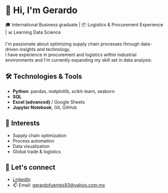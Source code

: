 # 👋 Hi, I'm Gerardo

🎓 International Business graduate | 📦 Logistics & Procurement Experience | 📊 Learning Data Science

I'm passionate about optimizing supply chain processes through data-driven insights and technology.  
I have experience in procurement and logistics within industrial environments and I'm currently expanding my skill set in data analysis.

## 🛠️ Technologies & Tools

- **Python**: pandas, matplotlib, scikit-learn, seaborn
- **SQL**
- **Excel (advanced)** / Google Sheets
- **Jupyter Notebook**, Git, GitHub

## 📌 Interests

- Supply chain optimization  
- Process automation  
- Data visualization  
- Global trade & logistics  

## 🔗 Let's connect

- [LinkedIn](www.linkedin.com/in/gerardo-fuentes-romano)
- 📫 Email: gerardofuentes93@yahoo.com.mx
